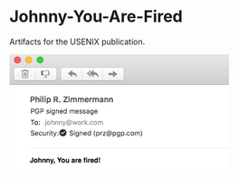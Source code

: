 # Johnny-You-Are-Fired
Artifacts for the USENIX publication.

![Forged PGP signature of Phil Zimmermann](assets/forged.png)
